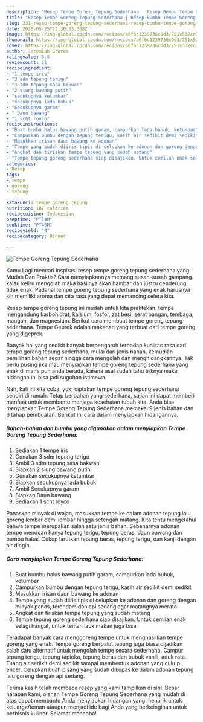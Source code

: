 ```yaml
---
description: "Resep Tempe Goreng Tepung Sederhana | Resep Bumbu Tempe Goreng Tepung Sederhana Yang Sempurna"
title: "Resep Tempe Goreng Tepung Sederhana | Resep Bumbu Tempe Goreng Tepung Sederhana Yang Sempurna"
slug: 231-resep-tempe-goreng-tepung-sederhana-resep-bumbu-tempe-goreng-tepung-sederhana-yang-sempurna
date: 2020-05-25T22:30:03.308Z
image: https://img-global.cpcdn.com/recipes/a6f6c1239736c0d3/751x532cq70/tempe-goreng-tepung-sederhana-foto-resep-utama.jpg
thumbnail: https://img-global.cpcdn.com/recipes/a6f6c1239736c0d3/751x532cq70/tempe-goreng-tepung-sederhana-foto-resep-utama.jpg
cover: https://img-global.cpcdn.com/recipes/a6f6c1239736c0d3/751x532cq70/tempe-goreng-tepung-sederhana-foto-resep-utama.jpg
author: Jeremiah Graves
ratingvalue: 3.8
reviewcount: 11
recipeingredient:
- "1 tempe iris"
- "3 sdm tepung terigu"
- "3 sdm tepung sasa bakwan"
- "2 siung bawang putih"
- "secukupnya ketumbar"
- "secukupnya lada bubuk"
- "Secukupnya garam"
- " Daun bawang"
- "1 scht royco"
recipeinstructions:
- "Buat bumbu halus bawang putih garam, campurkan lada bubuk, ketumbar"
- "Campurkan bumbu dengan tepung terigu, kasih air sedikit demi sedikit"
- "Masukkan irisan daun bawang ke adonan"
- "Tempe yang sudah diiris tipis di celupkan ke adonan dan goreng dengan minyak panas, terendam dan api sedang agar matangnya merata"
- "Angkat dan tiriskan tempe tepung yang sudah matang"
- "Tempe tepung goreng sederhana siap disajikan. Untuk cemilan enak selagi hangat, untuk teman lauk makan juga bisa"
categories:
- Resep
tags:
- tempe
- goreng
- tepung

katakunci: tempe goreng tepung 
nutrition: 187 calories
recipecuisine: Indonesian
preptime: "PT14M"
cooktime: "PT45M"
recipeyield: "4"
recipecategory: Dinner

---
```



![Tempe Goreng Tepung Sederhana](https://img-global.cpcdn.com/recipes/a6f6c1239736c0d3/751x532cq70/tempe-goreng-tepung-sederhana-foto-resep-utama.jpg)

Kamu Lagi mencari inspirasi resep tempe goreng tepung sederhana yang Mudah Dan Praktis? Cara menyiapkannya memang susah-susah gampang. kalau keliru mengolah maka hasilnya akan hambar dan justru cenderung tidak enak. Padahal tempe goreng tepung sederhana yang enak harusnya sih memiliki aroma dan cita rasa yang dapat memancing selera kita.

Resep tempe goreng tepung ini mudah untuk kita praktekan. tempe mengandung karbohidrat, kalsium, fosfor, zat besi, serat pangan, tembaga, mangan, dan magnesium. Berikut cara membuat tempe goreng tepung sederhana. Tempe Geprek adalah makanan yang terbuat dari tempe goreng yang digeprek.

Banyak hal yang sedikit banyak berpengaruh terhadap kualitas rasa dari tempe goreng tepung sederhana, mulai dari jenis bahan, kemudian pemilihan bahan segar hingga cara mengolah dan menghidangkannya. Tak perlu pusing jika mau menyiapkan tempe goreng tepung sederhana yang enak di mana pun anda berada, karena asal sudah tahu triknya maka hidangan ini bisa jadi suguhan istimewa.


Nah, kali ini kita coba, yuk, ciptakan tempe goreng tepung sederhana sendiri di rumah. Tetap berbahan yang sederhana, sajian ini dapat memberi manfaat untuk membantu menjaga kesehatan tubuh kita. Anda bisa menyiapkan Tempe Goreng Tepung Sederhana memakai 9 jenis bahan dan 6 tahap pembuatan. Berikut ini cara dalam menyiapkan hidangannya.

<!--inarticleads1-->

##### Bahan-bahan dan bumbu yang digunakan dalam menyiapkan Tempe Goreng Tepung Sederhana:

1. Sediakan 1 tempe iris
1. Gunakan 3 sdm tepung terigu
1. Ambil 3 sdm tepung sasa bakwan
1. Siapkan 2 siung bawang putih
1. Gunakan secukupnya ketumbar
1. Siapkan secukupnya lada bubuk
1. Ambil Secukupnya garam
1. Siapkan  Daun bawang
1. Sediakan 1 scht royco


Panaskan minyak di wajan, masukkan tempe ke dalam adonan tepung lalu goreng lembar demi lembar hingga setengah matang. Kita tentu mengetahui bahwa tempe merupakan salah satu jenis bahan. Sebenarnya adonan tempe mendoan hanya tepung terigu, tepung beras, daun bawang dan bumbu halus. Cukup larutkan tepung beras, tepung terigu, dan kanji dengan air dingin. 

<!--inarticleads2-->

##### Cara menyiapkan Tempe Goreng Tepung Sederhana:

1. Buat bumbu halus bawang putih garam, campurkan lada bubuk, ketumbar
1. Campurkan bumbu dengan tepung terigu, kasih air sedikit demi sedikit
1. Masukkan irisan daun bawang ke adonan
1. Tempe yang sudah diiris tipis di celupkan ke adonan dan goreng dengan minyak panas, terendam dan api sedang agar matangnya merata
1. Angkat dan tiriskan tempe tepung yang sudah matang
1. Tempe tepung goreng sederhana siap disajikan. Untuk cemilan enak selagi hangat, untuk teman lauk makan juga bisa


Teradapat banyak cara menggoreng tempe untuk menghasilkan tempe goreng yang enak. Tempe goreng berbalut tepung juga biasa dijadikan salah satu alternatif untuk mengolah tempe secara sederhana. Campur tepung terigu, tepung tapioka, tepung beras dan bubuk vanili, aduk rata. Tuang air sedikit demi sedikit sampai membentuk adonan yang cukup encer. Celupkan buah pisang yang sudah dikupas ke dalam adonan tepung lalu goreng dengan api sedang. 

Terima kasih telah membaca resep yang kami tampilkan di sini. Besar harapan kami, olahan Tempe Goreng Tepung Sederhana yang mudah di atas dapat membantu Anda menyiapkan hidangan yang menarik untuk keluarga/teman ataupun menjadi ide bagi Anda yang berkeinginan untuk berbisnis kuliner. Selamat mencoba!
